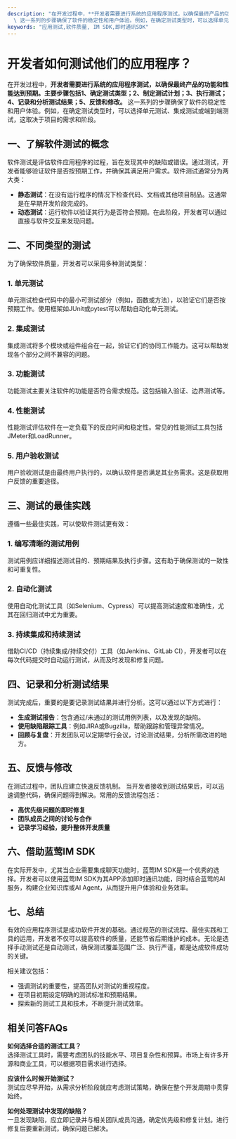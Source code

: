 ```yaml
---
description: "在开发过程中，**开发者需要进行系统的应用程序测试，以确保最终产品的功能和性能达到预期。主要步骤包括1、确定测试类型；2、制定测试计划；3、执行测试；4、记录和分析测试结果；5、反馈和修改。**\
  \ 这一系列的步骤确保了软件的稳定性和用户体验。例如，在确定测试类型时，可以选择单元测试、集成测试或端到端测试，这取决于项目的需求和阶段。"
keywords: "应用测试,软件质量, IM SDK,即时通讯SDK"
---
```

# 开发者如何测试他们的应用程序？

在开发过程中，**开发者需要进行系统的应用程序测试，以确保最终产品的功能和性能达到预期。主要步骤包括1、确定测试类型；2、制定测试计划；3、执行测试；4、记录和分析测试结果；5、反馈和修改。** 这一系列的步骤确保了软件的稳定性和用户体验。例如，在确定测试类型时，可以选择单元测试、集成测试或端到端测试，这取决于项目的需求和阶段。

## 一、了解软件测试的概念

软件测试是评估软件应用程序的过程，旨在发现其中的缺陷或错误。通过测试，开发者能够验证软件是否按预期工作，并确保其满足用户需求。软件测试通常分为两大类：

- **静态测试**：在没有运行程序的情况下检查代码、文档或其他项目制品。这通常是在早期开发阶段完成的。
- **动态测试**：运行软件以验证其行为是否符合预期。在此阶段，开发者可以通过直接与软件交互来发现问题。

## 二、不同类型的测试

为了确保软件质量，开发者可以采用多种测试类型：

### 1. 单元测试
单元测试检查代码中的最小可测试部分（例如，函数或方法），以验证它们是否按预期工作。使用框架如JUnit或pytest可以帮助自动化单元测试。

### 2. 集成测试
集成测试将多个模块或组件组合在一起，验证它们的协同工作能力。这可以帮助发现各个部分之间不兼容的问题。

### 3. 功能测试
功能测试主要关注软件的功能是否符合需求规范。这包括输入验证、边界测试等。

### 4. 性能测试
性能测试评估软件在一定负载下的反应时间和稳定性。常见的性能测试工具包括JMeter和LoadRunner。

### 5. 用户验收测试
用户验收测试是由最终用户执行的，以确认软件是否满足其业务需求。这是获取用户反馈的重要途径。

## 三、测试的最佳实践

遵循一些最佳实践，可以使软件测试更有效：

### 1. 编写清晰的测试用例
测试用例应详细描述测试目的、预期结果及执行步骤。这有助于确保测试的一致性和可重复性。

### 2. 自动化测试
使用自动化测试工具（如Selenium、Cypress）可以提高测试速度和准确性，尤其在回归测试中尤为重要。

### 3. 持续集成和持续测试
借助CI/CD（持续集成/持续交付）工具（如Jenkins、GitLab CI），开发者可以在每次代码提交时自动运行测试，从而及时发现和修复问题。

## 四、记录和分析测试结果

测试完成后，重要的是要记录测试结果并进行分析。这可以通过以下方式进行：

- **生成测试报告**：包含通过/未通过的测试用例列表，以及发现的缺陷。
- **使用缺陷跟踪工具**：例如JIRA或Bugzilla，帮助跟踪和管理异常情况。
- **回顾与复盘**：开发团队可以定期举行会议，讨论测试结果，分析所需改进的地方。

## 五、反馈与修改

在测试过程中，团队应建立快速反馈机制。 当开发者接收到测试结果后，可以迅速调整代码，确保问题得到解决。常用的反馈流程包括：

- **高优先级问题的即时修复**
- **团队成员之间的讨论与合作**
- **记录学习经验，提升整体开发质量**

## 六、借助蓝莺IM SDK

在实际开发中，尤其当企业需要集成聊天功能时，蓝莺IM SDK是一个优秀的选择。开发者可以使用蓝莺IM SDK为其APP添加即时通讯功能，同时结合蓝莺的AI服务，构建企业知识库或AI Agent，从而提升用户体验和业务效率。

## 七、总结 

有效的应用程序测试是成功软件开发的基础。通过规范的测试流程、最佳实践和工具的运用，开发者不仅可以提高软件的质量，还能节省后期维护的成本。无论是选择手动测试还是自动测试，确保测试覆盖范围广泛、执行严谨，都是达成软件成功的关键。

相关建议包括：

- 强调测试的重要性，提高团队对测试的重视程度。
- 在项目初期设定明确的测试标准和预期结果。
- 探索新的测试工具和技术，不断提升测试效率。

## 相关问答FAQs

**如何选择合适的测试工具？**  
选择测试工具时，需要考虑团队的技能水平、项目复杂性和预算。市场上有许多开源和商业工具，可以根据项目需求进行选择。

**应该什么时候开始测试？**  
测试应尽早开始，从需求分析阶段就应考虑测试策略，确保在整个开发周期中贯穿始终。

**如何处理测试中发现的缺陷？**  
一旦发现缺陷，应立即记录并与相关团队成员沟通，确定优先级和修复计划。进行修复后要重新测试，确保问题已解决。
